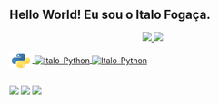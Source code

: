 ## Hello World! Eu sou o Italo Fogaça.



<div align="center">
  <a href="https://github.com/italofogaca">
  <img height="180em" src="https://github-readme-stats.vercel.app/api?username=italofogaca&show_icons=true&theme=blue-green&include_all_commits=true&count_private=true"/>
  <img height="180em" src="https://github-readme-stats.vercel.app/api/top-langs/?username=italofogaca&layout=compact&langs_count=7&theme=blue-green"/>
</div>

<div style="display: inline_block"><br>
  <img align="center" alt="Italo-Python" height="30" width="40" src="https://raw.githubusercontent.com/devicons/devicon/master/icons/python/python-original.svg">
  <img align="center" alt="Italo-Python" height="30" width="40" src="https://cdn.jsdelivr.net/gh/devicons/devicon/icons/sqlite/sqlite-original.svg">        
  <img align="center" alt="Italo-Python" height="30" width="40"  src="https://cdn.jsdelivr.net/gh/devicons/devicon/icons/mysql/mysql-original.svg" /> 
  
<div>

##

<div> 
  <a href="https://www.instagram.com/italo_fogaca/" target="_blank"><img src="https://img.shields.io/badge/-Instagram-%23E4405F?style=for-the-badge&logo=instagram&logoColor=white" target="_blank"></a>
  <a href = "mailto:italo.guilherme15@outlook.com"><img src="https://img.shields.io/badge/Microsoft_Outlook-0078D4?style=for-the-badge&logo=microsoft-outlook&logoColor=white"target="_blank"></a>
  <a href="https://www.linkedin.com/in/italofoga%C3%A7a/" target="_blank"><img src="https://img.shields.io/badge/-LinkedIn-%230077B5?style=for-the-badge&logo=linkedin&logoColor=white" target="_blank"></a> 
  
 </div>

    
          
